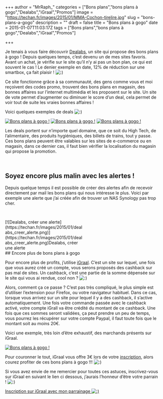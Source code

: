 +++
author = "MrRaph_"
categories = ["Bons plans","bons plans à gogo","Dealabs","iGraal","Promos"]
image = "https://techan.fr/images/2015/01/MMA-Cochon-tirelire.jpg"
slug = "bons-plans-a-gogo"
description = ""
draft = false
title = "Bons plans à gogo"
date = 2015-01-07T11:03:17Z
tags = ["Bons plans","bons plans à gogo","Dealabs","iGraal","Promos"]

+++


Je tenais à vous faire découvrir [Dealabs](https://www.dealabs.com), un site qui propose des bons plans à gogo ! Depuis quelques temps, c’est devenu un de mes sites favoris. Avant un achat, je vérifie sur le site qu’il n’y ai pas un bon plan, ce qui est souvent le cas ! Le denier exemple en date, 12% de réduction sur une smartbox, ça fait plaisir ! ![:)](http://blog.techan.fr/wp-includes/images/smilies/simple-smile.png)  
  
 Ce site fonctionne grâce à sa communauté, des gens comme vous et moi reçoivent des codes promo, trouvent des bons plans en magasin, des bonnes affaires sur l’internet multimédia et les proposent sur le site. Un site de vote permet d’augmenter ou diminuer le score d’un deal, cela permet de voir tout de suite les vraies bonnes affaires !

Voici quelques exemples de deals ![:)](http://blog.techan.fr/wp-includes/images/smilies/simple-smile.png)

[![Bons plans à gogo !](https://techan.fr/images/2015/01/deal_1.png)](https://techan.fr/images/2015/01/deal_1.png) [![Bons plans à gogo !](https://techan.fr/images/2015/01/deal_2.png)](https://techan.fr/images/2015/01/deal_2.png) [![Bons plans à gogo !](https://techan.fr/images/2015/01/deal_3.png)](https://techan.fr/images/2015/01/deal_3.png)

Les deals portent sur n’importe quel domaine, que ce soit du High Tech, de l’alimentaire, des produits hygiéniques, des billets de trains, tout y passe. Ces bons plans peuvent être valables sur les sites de e-commerce ou en magasin, dans ce dernier cas, il faut bien vérifier la localisation du magasin qui propose la promotion.

 


## Soyez encore plus malin avec les alertes !

Depuis quelque temps il est possible de créer des alertes afin de recevoir directement par mail les bons plans qui nous intéresse le plus. Voici par exemple une alerte que j’ai créée afin de trouver un NAS Synology pas trop cher.

 

<div class="wp-caption aligncenter" id="attachment_640" style="width: 259px">[![Dealabs, créer une alerte](https://techan.fr/images/2015/01/dealabs_creer_alerte.png)](https://techan.fr/images/2015/01/dealabs_creer_alerte.png)Dealabs, créer une alerte

</div>
## Encore plus de bons plans à gogo

Pour encore plus de profits, j’utilise [iGraal](http://fr.igraal.com/). C’est un site sur lequel, une fois que vous aurez créé un compte, vous serons proposés des cashback sur pas mal de sites. Un cashback, c’est une partie de la somme dépensée sur le site qui vous ai rendue, cool non ? ![:)](http://blog.techan.fr/wp-includes/images/smilies/simple-smile.png)

Alors, comment ça ce passe ? C’est pas très compliqué, le plus simple est d’utiliser l’extension pour Firefox, ou votre navigateur habituel. Dans ce cas, lorsque vous arrivez sur un site pour lequel il y a des cashback, il s’active automatiquement. Une fois votre commande passée avec le cashback activé, votre compte iGrall va être crédité du montant de ce cashback. Une fois que ces sommes seront validées, ça peut prendre un peu de temps, vous pourrez les récupérer sur votre compte Paypal, il faut toute fois que le montant soit au moins 20€.

Voici une exemple, très loin d’être exhaustif, des marchands présents sur iGraal.

[![Bons plans à gogo !](https://techan.fr/images/2015/01/igraal_marchands.png)](https://techan.fr/images/2015/01/igraal_marchands.png)

Pour couronner le tout, iGraal vous offre 3€ lors de votre [inscription](http://fr.igraal.com/#parrain=MrRpah_), alors courez profiter de ces bons plans à gogo !!! ![:)](http://blog.techan.fr/wp-includes/images/smilies/simple-smile.png)

Si vous avez envie de me remercier pour toutes ces astuces, inscrivez-vous sur iGraal en suivant le lien ci dessous, j’aurais l’honneur d’être votre parrain ! ![:)](http://blog.techan.fr/wp-includes/images/smilies/simple-smile.png)

[Inscription sur iGraal avec mon parrainage ![:)](http://blog.techan.fr/wp-includes/images/smilies/simple-smile.png)](http://fr.igraal.com/#parrain=MrRpah_)


